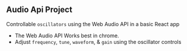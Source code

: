 ## Audio Api Project

Controllable `oscillators` using the Web Audio API in a basic React app

* The Web Audio API Works best in chrome.
* Adjust `frequency`, `tune`, `waveform`, & `gain` using the oscillator controls

